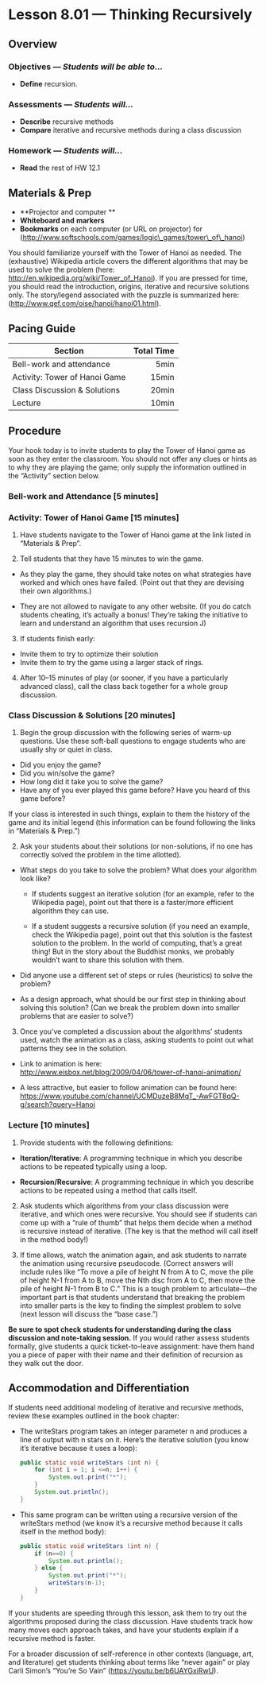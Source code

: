 Lesson 8.01 — Thinking Recursively
====================================================================================================

Overview
--------
### Objectives — _Students will be able to…_
- **Define** recursion.

### Assessments — _Students will…_
- **Describe** recursive methods
- **Compare** iterative and recursive methods during a class discussion

### Homework — _Students will…_
- **Read** the rest of HW 12.1


Materials & Prep
----------------
- **Projector and computer **
- **Whiteboard and** **markers**
- **Bookmarks** on each computer (or URL on projector) for
  (http://www.softschools.com/games/logic\_games/tower\_of\_hanoi)

You should familiarize yourself with the Tower of Hanoi as needed. The (exhaustive) Wikipedia
article covers the different algorithms that may be used to solve the problem (here:
<http://en.wikipedia.org/wiki/Tower_of_Hanoi>). If you are pressed for time, you should read the
introduction, origins, iterative and recursive solutions only. The story/legend associated with the
puzzle is summarized here: (<http://www.qef.com/oise/hanoi/hanoi01.html>).


Pacing Guide
------------
| Section                       | Total Time |
|-------------------------------|-----------:|
| Bell-work and attendance      |       5min |
| Activity: Tower of Hanoi Game |      15min |
| Class Discussion & Solutions  |      20min |
| Lecture                       |      10min |


Procedure
---------
Your hook today is to invite students to play the Tower of Hanoi game as soon as they enter the
classroom. You should not offer any clues or hints as to why they are playing the game; only supply
the information outlined in the “Activity” section below.

### Bell-work and Attendance \[5 minutes\]

### Activity: Tower of Hanoi Game \[15 minutes\]

1. Have students navigate to the Tower of Hanoi game at the link listed in “Materials & Prep”.

2. Tell students that they have 15 minutes to win the game.

  - As they play the game, they should take notes on what strategies have worked and which ones have
    failed. (Point out that they are devising their own algorithms.)

  - They are not allowed to navigate to any other website. (If you do catch students cheating, it’s
    actually a bonus! They’re taking the initiative to learn and understand an algorithm that uses
    recursion J)

3. If students finish early:

  - Invite them to try to optimize their solution
  - Invite them to try the game using a larger stack of rings.

4. After 10–15 minutes of play (or sooner, if you have a particularly advanced class), call the
  class back together for a whole group discussion.

### Class Discussion & Solutions \[20 minutes\]

1. Begin the group discussion with the following series of warm-up questions. Use these soft-ball
  questions to engage students who are usually shy or quiet in class.

  - Did you enjoy the game?
  - Did you win/solve the game?
  - How long did it take you to solve the game?
  - Have any of you ever played this game before? Have you heard of this game before?

If your class is interested in such things, explain to them the history of the game and its initial
legend (this information can be found following the links in “Materials & Prep.”)

2. Ask your students about their solutions (or non-solutions, if no one has correctly solved the
  problem in the time allotted).

  - What steps do you take to solve the problem? What does your algorithm look like?

    - If students suggest an iterative solution (for an example, refer to the Wikipedia page), point
      out that there is a faster/more efficient algorithm they can use.

    - If a student suggests a recursive solution (if you need an example, check the Wikipedia page),
      point out that this solution is the fastest solution to the problem. In the world of
      computing, that’s a great thing! But in the story about the Buddhist monks, we probably
      wouldn’t want to share this solution with them.

  - Did anyone use a different set of steps or rules (heuristics) to solve the problem?

  - As a design approach, what should be our first step in thinking about solving this solution?
    (Can we break the problem down into smaller problems that are easier to solve?)

3. Once you’ve completed a discussion about the algorithms’ students used, watch the animation as a
  class, asking students to point out what patterns they see in the solution.

  - Link to animation is here: <http://www.eisbox.net/blog/2009/04/06/tower-of-hanoi-animation/>

  - A less attractive, but easier to follow animation can be found here:
    <https://www.youtube.com/channel/UCMDuzeB8MqT_-AwFGT8qQ-g/search?query=Hanoi>

### Lecture \[10 minutes\]

1. Provide students with the following definitions:

  - **Iteration/Iterative**: A programming technique in which you describe actions to be repeated
    typically using a loop.

  - **Recursion/Recursive**: A programming technique in which you describe actions to be repeated
    using a method that calls itself.

2. Ask students which algorithms from your class discussion were iterative, and which ones were
  recursive. You should see if students can come up with a “rule of thumb” that helps them decide
  when a method is recursive instead of iterative. (The key is that the method will call itself in
  the method body!)

3. If time allows, watch the animation again, and ask students to narrate the animation using
recursive pseudocode. (Correct answers will include rules like “To move a pile of height N from A to
C, move the pile of height N-1 from A to B, move the Nth disc from A to C, then move the pile of
height N-1 from B to C.” This is a tough problem to articulate—the important part is that students
understand that breaking the problem into smaller parts is the key to finding the simplest problem
to solve (next lesson will discuss the “base case.”)

**Be sure to spot check students for understanding during the class discussion and note-taking
session.** If you would rather assess students formally, give students a quick ticket-to-leave
assignment: have them hand you a piece of paper with their name and their definition of recursion as
they walk out the door.


Accommodation and Differentiation
---------------------------------
If students need additional modeling of iterative and recursive methods, review these examples
outlined in the book chapter:

  - The writeStars program takes an integer parameter n and produces a line of output with n stars
    on it. Here’s the iterative solution (you know it’s iterative because it uses a loop):

    ``` Java
    public static void writeStars (int n) {
        for (int i = 1; i <=n; i++) {
            System.out.print("*");
        }
        System.out.println();
    }
    ```

  - This same program can be written using a recursive version of the writeStars method (we know
    it’s a recursive method because it calls itself in the method body):

    ``` Java
    public static void writeStars (int n) {
        if (n==0) {
            System.out.println();
        } else {
            System.out.print("*");
            writeStars(n-1);
        }
    }
    ```

If your students are speeding through this lesson, ask them to try out the algorithms proposed
during the class discussion. Have students track how many moves each approach takes, and have your
students explain if a recursive method is faster.

For a broader discussion of self-reference in other contexts (language, art, and literature) get
students thinking about terms like “never again” or play Carli Simon’s “You’re So Vain”
(<https://youtu.be/b6UAYGxiRwU>).
